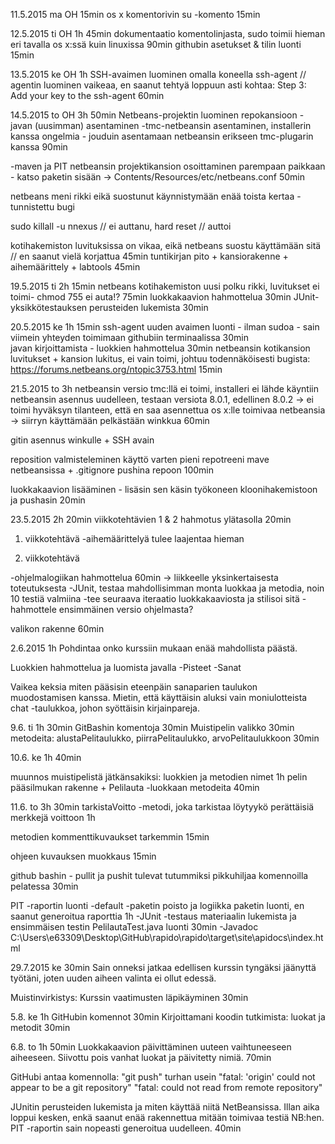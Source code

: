 11.5.2015 ma OH 15min
os x komentorivin su -komento 15min

12.5.2015 ti OH 1h 45min
dokumentaatio komentolinjasta, sudo toimii hieman eri tavalla os x:ssä kuin linuxissa 90min
githubin asetukset & tilin luonti 15min

13.5.2015 ke OH 1h
SSH-avaimen luominen omalla koneella
ssh-agent // agentin luominen vaikeaa, en saanut tehtyä loppuun asti kohtaa:  Step 3: Add your key to the ssh-agent 60min


14.5.2015 to OH 3h 50min
Netbeans-projektin luominen repokansioon 
-javan (uusimman) asentaminen
-tmc-netbeansin asentaminen, installerin kanssa ongelmia - jouduin asentamaan netbeansin erikseen
tmc-plugarin kanssa 90min

-maven ja PIT
netbeansin projektikansion osoittaminen parempaan paikkaan - katso paketin sisään ->
Contents/Resources/etc/netbeans.conf 50min

netbeans meni rikki eikä suostunut käynnistymään enää toista kertaa - tunnistettu bugi

sudo killall -u nnexus // ei auttanu,
hard reset // auttoi

kotihakemiston luvituksissa on vikaa, eikä netbeans suostu käyttämään sitä // en saanut vielä korjattua 45min
tuntikirjan pito + kansiorakenne + aihemäärittely + labtools 45min

19.5.2015 ti 2h 15min
netbeans kotihakemiston uusi polku rikki, luvitukset ei toimi- chmod 755 ei auta!?	75min
luokkakaavion hahmottelua 30min
JUnit-yksikkötestauksen perusteiden lukemista 30min	   
	 
20.5.2015 ke 1h 15min 
ssh-agent
uuden avaimen luonti - ilman sudoa - sain viimein yhteyden toimimaan githubiin terminaalissa 30min 	
javan kirjoittamista - luokkien hahmottelua 30min
netbeansin kotikansion luvitukset + kansion lukitus, ei vain toimi,
johtuu todennäköisesti bugista: https://forums.netbeans.org/ntopic3753.html 15min
	
21.5.2015 to 3h	
netbeansin versio tmc:llä ei toimi, installeri ei lähde käyntiin
netbeansin asennus uudelleen, testaan versiota 8.0.1, edellinen 8.0.2  -> ei toimi 
hyväksyn tilanteen, että en saa asennettua os x:lle toimivaa netbeansia -> siirryn käyttämään pelkästään winkkua 60min

gitin asennus winkulle + SSH avain 

reposition valmisteleminen käyttö varten 
pieni repotreeni 
mave netbeansissa + .gitignore pushina repoon 100min

luokkakaavion lisääminen - lisäsin sen käsin työkoneen kloonihakemistoon ja pushasin 20min

23.5.2015 2h 20min
viikkotehtävien 1 & 2  hahmotus ylätasolla 20min
1. viikkotehtävä
-aihemäärittelyä tulee laajentaa hieman

2. viikkotehtävä

-ohjelmalogiikan hahmottelua 60min
-> liikkeelle yksinkertaisesta toteutuksesta
-JUnit, testaa mahdollisimman monta luokkaa ja metodia, noin 10 testiä valmiina
-tee seuraava iteraatio luokkakaaviosta ja stilisoi sitä
-hahmottele ensimmäinen versio ohjelmasta?
	
valikon rakenne 60min

2.6.2015 1h
Pohdintaa onko kurssiin mukaan enää mahdollista päästä. 

Luokkien hahmottelua ja luomista javalla
	-Pisteet
	-Sanat

Vaikea keksia miten pääsisin eteenpäin sanaparien taulukon muodostamisen kanssa. Mietin, että käyttäisin
aluksi vain moniulotteista chat -taulukkoa, johon syöttäisin kirjainpareja.

9.6. ti 1h 30min
GitBashin komentoja 30min
Muistipelin valikko 30min
metodeita: alustaPelitaulukko, piirraPelitaulukko, arvoPelitaulukkoon	30min

10.6. ke 1h 40min

muunnos muistipelistä jätkänsakiksi: luokkien ja metodien nimet 1h
pelin pääsilmukan rakenne + Pelilauta -luokkaan metodeita 40min

11.6. to 3h 30min
tarkistaVoitto -metodi, joka tarkistaa löytyykö perättäisiä merkkejä voittoon 1h

metodien kommenttikuvaukset tarkemmin 15min

ohjeen kuvauksen muokkaus 15min

github bashin - pullit ja pushit tulevat tutummiksi pikkuhiljaa komennoilla pelatessa 30min

PIT -raportin luonti
	-default -paketin poisto ja logiikka paketin luonti, en saanut generoitua raporttia 1h
	-JUnit -testaus materiaalin lukemista ja ensimmäisen testin PelilautaTest.java luonti 30min
	-Javadoc C:\Users\e63309\Desktop\GitHub\rapido\rapido\target\site\apidocs\index.html


29.7.2015 ke 30min
Sain onneksi jatkaa edellisen kurssin tyngäksi jäänyttä työtäni, joten uuden aiheen valinta ei ollut edessä. 

Muistinvirkistys:
Kurssin vaatimusten läpikäyminen 30min


5.8. ke 1h
GitHubin komennot 30min
Kirjoittamani koodin tutkimista: luokat ja metodit 30min

6.8. to 1h 50min
Luokkakaavion päivittäminen uuteen vaihtuneeseen aiheeseen. Siivottu pois vanhat luokat ja päivitetty nimiä. 70min

GitHubi antaa komennolla: "git push" turhan usein
"fatal: 'origin' could not appear to be a git repository"
"fatal: could not read from remote repository"

JUnitin perusteiden lukemista ja miten käyttää niitä NetBeansissa. Illan aika loppui kesken, enkä saanut enää rakennettua mitään toimivaa testiä NB:hen.
PIT -raportin sain nopeasti generoitua uudelleen.  40min

